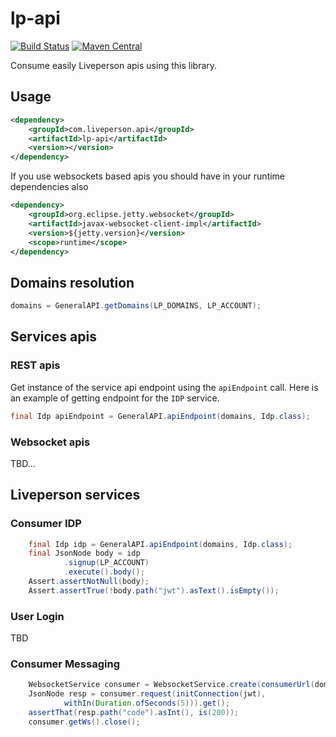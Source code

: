 # lp-api
[![Build Status](https://travis-ci.org/LivePersonInc/lp-api.svg?branch=master)](https://travis-ci.org/LivePersonInc/lp-api)
[![Maven Central](https://maven-badges.herokuapp.com/maven-central/com.liveperson.api/lp-api/badge.svg)](https://maven-badges.herokuapp.com/maven-central/com.liveperson.api/lp-api)

Consume easily Liveperson apis using this library.

## Usage

```xml
<dependency>
    <groupId>com.liveperson.api</groupId>
    <artifactId>lp-api</artifactId>
    <version></version>
</dependency>
```
If you use websockets based apis you should have in your runtime dependencies also
```xml
<dependency>
    <groupId>org.eclipse.jetty.websocket</groupId>
    <artifactId>javax-websocket-client-impl</artifactId>
    <version>${jetty.version}</version>
    <scope>runtime</scope>
</dependency>
```

## Domains resolution

```java
domains = GeneralAPI.getDomains(LP_DOMAINS, LP_ACCOUNT);
```

## Services apis

### REST apis

Get instance of the service api endpoint using the ``apiEndpoint`` call.
Here is an example of getting endpoint for the ``IDP`` service.

```java
final Idp apiEndpoint = GeneralAPI.apiEndpoint(domains, Idp.class);
```

### Websocket apis

TBD...

## Liveperson services

### Consumer IDP

```java
    final Idp idp = GeneralAPI.apiEndpoint(domains, Idp.class);
    final JsonNode body = idp
            .signup(LP_ACCOUNT)
            .execute().body();
    Assert.assertNotNull(body);
    Assert.assertTrue(!body.path("jwt").asText().isEmpty());
```

### User Login

TBD

### Consumer Messaging

```java
    WebsocketService consumer = WebsocketService.create(consumerUrl(domains, LP_ACCOUNT, "wss"));
    JsonNode resp = consumer.request(initConnection(jwt), 
            withIn(Duration.ofSeconds(5))).get();        
    assertThat(resp.path("code").asInt(), is(200));
    consumer.getWs().close();
```